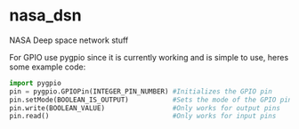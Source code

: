 # nasa_dsn
NASA Deep space network stuff

For GPIO use pygpio since it is currently working and is simple to use, heres some example code:
``` python
import pygpio
pin = pygpio.GPIOPin(INTEGER_PIN_NUMBER) #Initializes the GPIO pin
pin.setMode(BOOLEAN_IS_OUTPUT)           #Sets the mode of the GPIO pin, False for input, True for output
pin.write(BOOLEAN_VALUE)                 #Only works for output pins
pin.read()                               #Only works for input pins
```

